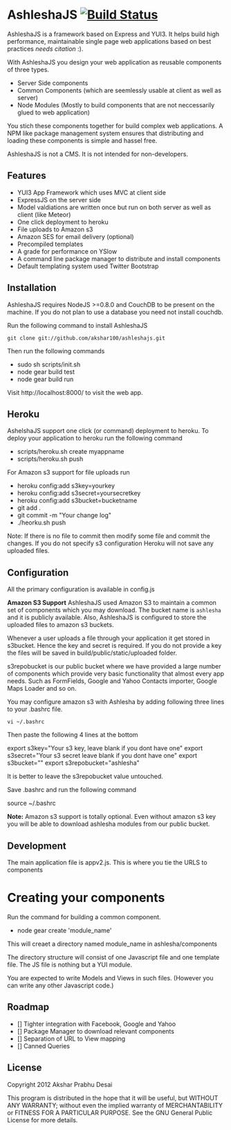 AshleshaJS [![Build Status](https://travis-ci.org/akshar100/ashleshajs.png)](https://travis-ci.org/akshar100/ashleshajs)
==============================

AshleshaJS is a framework based on Express and YUI3. It helps build high performance, maintainable single page 
web applications based on best practices _needs citation_ :). 

With AshleshaJS you design your web application as reusable components of three types. 
- Server Side components
- Common Components (which are seemlessly usable at client as well as server)
- Node Modules (Mostly to build components that are not neccessarily glued to web application)

You stich these components together for build complex web applications. A NPM like package management system ensures that 
distributing and loading these components is simple and hassel free.

AshleshaJS is not a CMS. It is not intended for non-developers.

Features
-------------------------------
- YUI3 App Framework which uses MVC at client side
- ExpressJS on the server side
- Model valdiations are written once but run on both server as well as client (like Meteor)
- One click deployment to heroku 
- File uploads to Amazon s3
- Amazon SES for email delivery (optional)
- Precompiled templates
- A grade for performance on YSlow
- A command line package manager to distribute and install components
- Default templating system used Twitter Bootstrap

 
Installation
-------------------------------

AshleshaJS requires NodeJS >=0.8.0 and CouchDB to be present on the machine. If you do not plan to use a database 
you need not install couchdb.

Run the following command to install AshleshaJS

``git clone git://github.com/akshar100/ashleshajs.git``

Then run the following commands

 - sudo sh scripts/init.sh 
 - node gear build test 
 - node gear build run


Visit http://localhost:8000/ to visit the web app. 

Heroku
--------------------------------
AshelshaJS support one click (or command) deployment to heroku. To deploy your application to heroku run the following command

- scripts/heroku.sh create myappname 
- scripts/heroku.sh push 

For Amazon s3 support for file uploads run

- heroku config:add s3key=yourkey
- heroku config:add s3secret=yoursecretkey
- heroku config:add s3bucket=bucketname
- git add .
- git commit -m "Your change log"
- ./heorku.sh push

Note: If there is no file to commit then modify some file and commit the changes. If you do not specify s3 configuration Heroku will not save any uploaded files.

Configuration
--------------------------------

All the primary configuration is available in config.js

**Amazon S3 Support**
AshleshaJS used Amazon S3 to maintain a common set of components which you may download. The bucket name is `ashlesha` and it is publicly available. 
Also, AshleshaJS is configured to store the uploaded files to amazon s3 buckets.

Whenever a user uploads a file through your application it get stored in s3bucket. Hence the key and secret is required. 
If you do not provide a key the files will be saved in build/public/static/uploaded folder. 

s3repobucket is our public bucket where we have provided a large number of components which provide very basic functionality that 
almost every app needs. Such as FormFields, Google and Yahoo Contacts importer, Google Maps Loader and so on.

You may configure amazon s3 with Ashlesha by adding following
three lines to your .bashrc file.

`vi ~/.bashrc`

Then paste the following 4 lines at the bottom

export s3key="Your s3 key, leave blank if you dont have one"
export s3secret="Your s3 secret leave blank if you dont have one"
export s3bucket="<use a bucket name>"
export s3repobucket="ashlesha"

It is better to leave the s3repobucket value untouched. 

Save .bashrc and run the following command

source ~/.bashrc 

**Note:** Amazon s3 support is totally optional. Even without amazon s3 key you will be able to download ashlesha modules from our public bucket. 


Development
--------------------------------

The main application file is appv2.js. This is where you tie the URLS to components

Creating your components
========================

Run the command for building a common component.

- node gear create 'module_name'

This will creaet a directory named module_name in ashlesha/components

The directory structure will consist of one Javascript file and one template file. The JS file is nothing but a YUI module. 

You are expected to write Models and Views in such files. (However you can write any other Javascript code.)


Roadmap
--------------------------------

- [] Tighter integration with Facebook, Google and Yahoo
- [] Package Manager to download relevant components 
- [] Separation of URL to View mapping 
- [] Canned Queries

License
--------------------------------

Copyright 2012 Akshar Prabhu Desai

This program is distributed in the hope that it will be useful, but WITHOUT ANY WARRANTY; without even the implied warranty of MERCHANTABILITY or FITNESS FOR A PARTICULAR PURPOSE. See the GNU General Public License for more details.